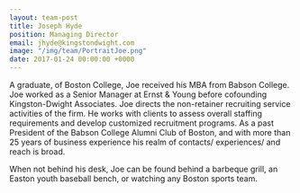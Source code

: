 ```yaml
---
layout: team-post
title: Joseph Hyde
position: Managing Director
email: jhyde@kingstondwight.com
image: "/img/team/PortraitJoe.png"
date: 2017-01-24 00:00:00 +0000
---
```

A graduate, of Boston College, Joe received his MBA from Babson College. Joe worked as a Senior Manager at Ernst & Young before cofounding Kingston-Dwight Associates.  Joe directs the non-retainer recruiting service activities of the firm.  He works with clients to assess overall staffing requirements and develop customized recruitment programs.  As a past President of the Babson College Alumni Club of Boston, and with more than 25 years of business experience his realm of contacts/ experiences/ and reach is broad.

When not behind his desk, Joe can be found behind a barbeque grill, an Easton youth baseball bench, or watching any Boston sports team.